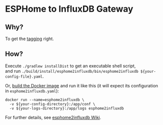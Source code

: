 # ESPHome to InfluxDB Gateway

## Why?

To get the [tagging](https://github.com/home-climate-control/esphome2influxdb/wiki/Tagging) right.

## How?

Execute `./gradlew installDist` to get an executable shell script,  
and run `./build/install/esphome2influxdb/bin/esphome2influxdb ${your-config-file}.yaml`.

Or, [build the Docker image](https://github.com/home-climate-control/esphome2influxdb/wiki/Build-with-Docker)
and run it like this (it will expect its configuration in `esphome2influxdb.yaml`):  
```
docker run --name=esphome2influxdb \
  -v ${your-config-directory}:/app/conf \
  -v ${your-logs-directory}:/app/logs esphome2influxdb
```

For further details, see [esphome2influxdb Wiki](https://github.com/home-climate-control/esphome2influxdb/wiki).
